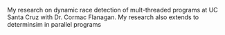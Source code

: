 My research on dynamic race detection of mult-threaded programs at UC Santa Cruz with Dr. Cormac Flanagan.
My research also extends to determinsim in parallel programs
